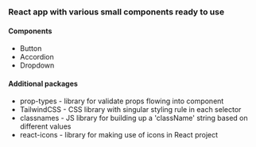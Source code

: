### React app with various small components ready to use

#### Components
- Button
- Accordion
- Dropdown

#### Additional packages
- prop-types - library for validate props flowing into component
- TailwindCSS - CSS library with singular styling rule in each  selector
- classnames - JS library for building up a 'className' string based on different values
- react-icons - library for making use of icons in React project